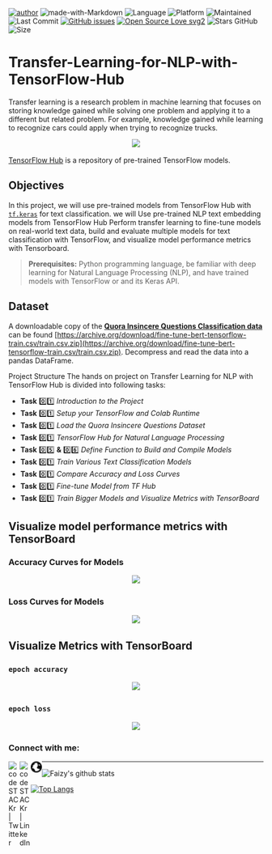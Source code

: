 [![author](https://img.shields.io/badge/author-mohd--faizy-red)](https://github.com/mohd-faizy)
![made-with-Markdown](https://img.shields.io/badge/Made%20with-markdown-blue)
![Language](https://img.shields.io/github/languages/top/mohd-faizy/10P_Transfer-Learning-for-NLP-with-TensorFlow-Hub)
![Platform](https://img.shields.io/badge/platform-jupyter%20labs-blue)
![Maintained](https://img.shields.io/maintenance/yes/2021)
![Last Commit](https://img.shields.io/github/last-commit/mohd-faizy/10P_Transfer-Learning-for-NLP-with-TensorFlow-Hub)
[![GitHub issues](https://img.shields.io/github/issues/mohd-faizy/10P_Transfer-Learning-for-NLP-with-TensorFlow-Hub)](https://github.com/mohd-faizy/10P_Transfer-Learning-for-NLP-with-TensorFlow-Hub)
[![Open Source Love svg2](https://badges.frapsoft.com/os/v2/open-source.svg?v=103)](https://opensource.com/resources/what-open-source)
![Stars GitHub](https://img.shields.io/github/stars/mohd-faizy/10P_Transfer-Learning-for-NLP-with-TensorFlow-Hub)
![Size](https://img.shields.io/github/repo-size/mohd-faizy/10P_Transfer-Learning-for-NLP-with-TensorFlow-Hub)

# __Transfer-Learning-for-NLP-with-TensorFlow-Hub__

Transfer learning is a research problem in machine learning that focuses on storing knowledge gained while solving one problem and applying it to a different but related problem. For example, knowledge gained while learning to recognize cars could apply when trying to recognize trucks.


<p align='center'>
    <a href ='#'>
        <img src='https://github.com/mohd-faizy/10P_Transfer-Learning-for-NLP-with-TensorFlow-Hub/blob/main/img/Transfer-learning.png?raw=true'>
    </a>
</p>


[TensorFlow Hub](https://tfhub.dev/) is a repository of pre-trained TensorFlow models.

## __Objectives__
In this project, we will use pre-trained models from TensorFlow Hub with [`tf.keras`](https://www.tensorflow.org/api_docs/python/tf/keras) for text classification. we will Use pre-trained NLP text embedding models from TensorFlow Hub Perform transfer learning to fine-tune models on real-world text data, build and evaluate multiple models for text classification with TensorFlow, and visualize model performance metrics with Tensorboard.
 

> __Prerequisites:__ Python programming language, be familiar with deep learning for Natural Language Processing (NLP), and have trained models with TensorFlow or and its Keras API.

## __Dataset__
A downloadable copy of the [__Quora Insincere Questions Classification data__](https://www.kaggle.com/c/quora-insincere-questions-classification/data) can be found [https://archive.org/download/fine-tune-bert-tensorflow-train.csv/train.csv.zip](https://archive.org/download/fine-tune-bert-tensorflow-train.csv/train.csv.zip). Decompress and read the data into a pandas DataFrame.

Project Structure
The hands on project on Transfer Learning for NLP with TensorFlow Hub is divided into following tasks:

- __Task__ :zero::one: _Introduction to the Project_
- __Task__ :zero::one: _Setup your TensorFlow and Colab Runtime_
- __Task__ :zero::one: _Load the Quora Insincere Questions Dataset_
- __Task__ :zero::one: _TensorFlow Hub for Natural Language Processing_ 
- __Task__ :zero::five: __&__ :zero::six: _Define Function to Build and Compile Models_
- __Task__ :zero::one: _Train Various Text Classification Models_
- __Task__ :zero::one: _Compare Accuracy and Loss Curves_
- __Task__ :zero::one: _Fine-tune Model from TF Hub_
- __Task__ :zero::one: _Train Bigger Models and Visualize Metrics with TensorBoard_


## __Visualize model performance metrics with TensorBoard__

### __Accuracy Curves for Models__

<p align='center'>
    <a href ='#'>
        <img src='https://github.com/mohd-faizy/10P_Transfer-Learning-for-NLP-with-TensorFlow-Hub/blob/main/img/accuracy_curve.png?raw=true'>
    </a>
</p>


### __Loss Curves for Models__
<p align='center'>
    <a href ='#'>
        <img src='https://github.com/mohd-faizy/10P_Transfer-Learning-for-NLP-with-TensorFlow-Hub/blob/main/img/loss_curve.png?raw=true'>
    </a>
</p>

## __Visualize Metrics with TensorBoard__
### __`epoch accuracy`__
<p align='center'>
    <a href ='#'>
        <img src='https://github.com/mohd-faizy/10P_Transfer-Learning-for-NLP-with-TensorFlow-Hub/blob/main/img/epoch_accuracy_tb.png?raw=true'>
    </a>
</p>

### __`epoch loss`__
<p align='center'>
    <a href ='#'>
        <img src='https://github.com/mohd-faizy/10P_Transfer-Learning-for-NLP-with-TensorFlow-Hub/blob/main/img/epoch_loss_tb.png?raw=true'>
    </a>
</p>

### Connect with me:


[<img align="left" alt="codeSTACKr | Twitter" width="22px" src="https://cdn.jsdelivr.net/npm/simple-icons@v3/icons/twitter.svg" />][twitter]
[<img align="left" alt="codeSTACKr | LinkedIn" width="22px" src="https://cdn.jsdelivr.net/npm/simple-icons@v3/icons/linkedin.svg" />][linkedin]
[<img align="left" alt="codeSTACKr.com" width="22px" src="https://raw.githubusercontent.com/iconic/open-iconic/master/svg/globe.svg" />][StackExchange AI]

[twitter]: https://twitter.com/F4izy
[linkedin]: https://www.linkedin.com/in/mohd-faizy/
[StackExchange AI]: https://ai.stackexchange.com/users/36737/cypher


---


![Faizy's github stats](https://github-readme-stats.vercel.app/api?username=mohd-faizy&show_icons=true)


[![Top Langs](https://github-readme-stats.vercel.app/api/top-langs/?username=mohd-faizy&layout=compact)](https://github.com/mohd-faizy/github-readme-stats)
